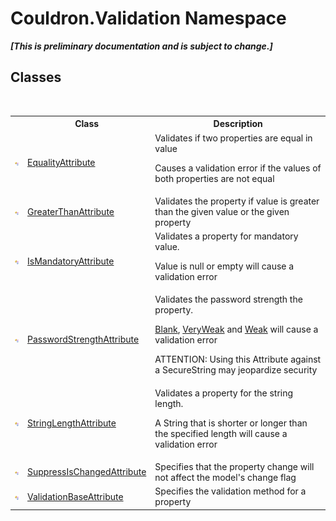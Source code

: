 # Couldron.Validation Namespace
 _**\[This is preliminary documentation and is subject to change.\]**_

## Classes
&nbsp;<table><tr><th></th><th>Class</th><th>Description</th></tr><tr><td>![Public class](media/pubclass.gif "Public class")</td><td><a href="T_Couldron_Validation_EqualityAttribute">EqualityAttribute</a></td><td>
Validates if two properties are equal in value 

 Causes a validation error if the values of both properties are not equal</td></tr><tr><td>![Public class](media/pubclass.gif "Public class")</td><td><a href="T_Couldron_Validation_GreaterThanAttribute">GreaterThanAttribute</a></td><td>
Validates the property if value is greater than the given value or the given property</td></tr><tr><td>![Public class](media/pubclass.gif "Public class")</td><td><a href="T_Couldron_Validation_IsMandatoryAttribute">IsMandatoryAttribute</a></td><td>
Validates a property for mandatory value. 

 Value is null or empty will cause a validation error</td></tr><tr><td>![Public class](media/pubclass.gif "Public class")</td><td><a href="T_Couldron_Validation_PasswordStrengthAttribute">PasswordStrengthAttribute</a></td><td>
Validates the password strength the property. 

<a href="T_Couldron_Core_PasswordScore">Blank</a>, <a href="T_Couldron_Core_PasswordScore">VeryWeak</a> and <a href="T_Couldron_Core_PasswordScore">Weak</a> will cause a validation error 

 ATTENTION: Using this Attribute against a SecureString may jeopardize security</td></tr><tr><td>![Public class](media/pubclass.gif "Public class")</td><td><a href="T_Couldron_Validation_StringLengthAttribute">StringLengthAttribute</a></td><td>
Validates a property for the string length. 

 A String that is shorter or longer than the specified length will cause a validation error</td></tr><tr><td>![Public class](media/pubclass.gif "Public class")</td><td><a href="T_Couldron_Validation_SuppressIsChangedAttribute">SuppressIsChangedAttribute</a></td><td>
Specifies that the property change will not affect the model's change flag</td></tr><tr><td>![Public class](media/pubclass.gif "Public class")</td><td><a href="T_Couldron_Validation_ValidationBaseAttribute">ValidationBaseAttribute</a></td><td>
Specifies the validation method for a property</td></tr></table>&nbsp;
